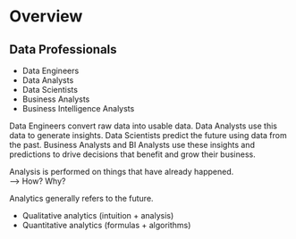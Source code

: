 # Overview

## Data Professionals
- Data Engineers
- Data Analysts
- Data Scientists
- Business Analysts
- Business Intelligence Analysts

Data Engineers convert raw data into usable data. Data Analysts use this data to generate insights. Data Scientists predict the future using data from the past. Business Analysts and BI Analysts use these insights and predictions to drive decisions that benefit and grow their business.  

Analysis is performed on things that have already happened.  
--> How? Why?  

Analytics generally refers to the future.  
- Qualitative analytics (intuition + analysis)
- Quantitative analytics (formulas + algorithms)
